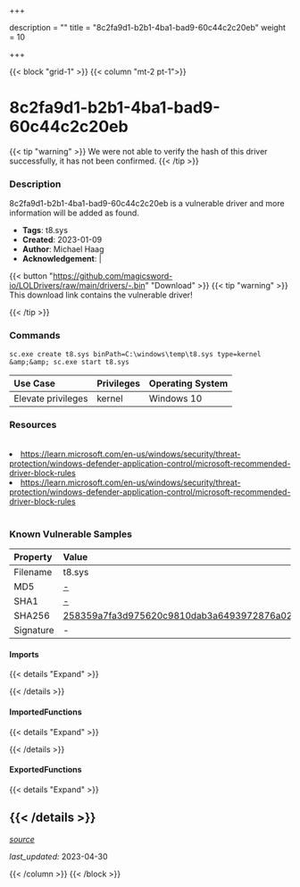 +++

description = ""
title = "8c2fa9d1-b2b1-4ba1-bad9-60c44c2c20eb"
weight = 10

+++


{{< block "grid-1" >}}
{{< column "mt-2 pt-1">}}


# 8c2fa9d1-b2b1-4ba1-bad9-60c44c2c20eb 


{{< tip "warning" >}}
We were not able to verify the hash of this driver successfully, it has not been confirmed.
{{< /tip >}}


### Description

8c2fa9d1-b2b1-4ba1-bad9-60c44c2c20eb is a vulnerable driver and more information will be added as found.
- **Tags**: t8.sys
- **Created**: 2023-01-09
- **Author**: Michael Haag
- **Acknowledgement**:  | [](https://twitter.com/)

{{< button "https://github.com/magicsword-io/LOLDrivers/raw/main/drivers/-.bin" "Download" >}}
{{< tip "warning" >}}
This download link contains the vulnerable driver!

{{< /tip >}}

### Commands

```
sc.exe create t8.sys binPath=C:\windows\temp\t8.sys type=kernel &amp;&amp; sc.exe start t8.sys
```

| Use Case | Privileges | Operating System | 
|:---- | ---- | ---- |
| Elevate privileges | kernel | Windows 10 |

### Resources
<br>
<li><a href=" https://learn.microsoft.com/en-us/windows/security/threat-protection/windows-defender-application-control/microsoft-recommended-driver-block-rules"> https://learn.microsoft.com/en-us/windows/security/threat-protection/windows-defender-application-control/microsoft-recommended-driver-block-rules</a></li>
<li><a href="https://learn.microsoft.com/en-us/windows/security/threat-protection/windows-defender-application-control/microsoft-recommended-driver-block-rules">https://learn.microsoft.com/en-us/windows/security/threat-protection/windows-defender-application-control/microsoft-recommended-driver-block-rules</a></li>
<br>

### Known Vulnerable Samples

| Property           | Value |
|:-------------------|:------|
| Filename           | t8.sys |
| MD5                | [-](https://www.virustotal.com/gui/file/-) |
| SHA1               | [-](https://www.virustotal.com/gui/file/-) |
| SHA256             | [258359a7fa3d975620c9810dab3a6493972876a024135feaf3ac8482179b2e79](https://www.virustotal.com/gui/file/258359a7fa3d975620c9810dab3a6493972876a024135feaf3ac8482179b2e79) |
| Signature         | -   |


#### Imports
{{< details "Expand" >}}

{{< /details >}}
#### ImportedFunctions
{{< details "Expand" >}}

{{< /details >}}
#### ExportedFunctions
{{< details "Expand" >}}

{{< /details >}}
-----



[*source*](https://github.com/magicsword-io/LOLDrivers/tree/main/yaml/8c2fa9d1-b2b1-4ba1-bad9-60c44c2c20eb.yaml)

*last_updated:* 2023-04-30








{{< /column >}}
{{< /block >}}
